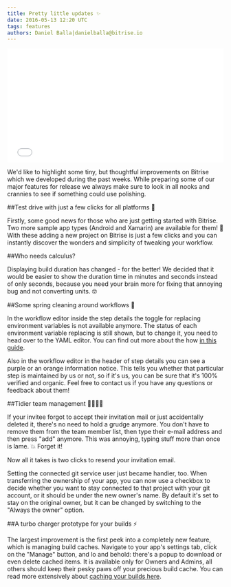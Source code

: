 ```yaml
---
title: Pretty little updates ✨
date: 2016-05-13 12:20 UTC
tags: features
authors: Daniel Balla|danielballa@bitrise.io
---
```


<iframe src="//giphy.com/embed/evRN1g9M8xXi0?hideSocial=true" width="100%" height="264" frameborder="0" class="giphy-embed" allowfullscreen=""></iframe>


We'd like to highlight some tiny, but thoughtful improvements on Bitrise which we developed during the past weeks. While preparing some of our major features for release we always make sure to look in all nooks and crannies to see if something could use polishing.

##Test drive with just a few clicks for all platforms 🚗

Firstly, some good news for those who are just getting started with Bitrise. Two more sample app types (Android and Xamarin) are available for them! 🎉 With these adding a new project on Bitrise is just a few clicks and you can instantly discover the wonders and simplicity of tweaking your workflow.

##Who needs calculus?

Displaying build duration has changed - for the better! We decided that it would be easier to show the duration time in minutes and seconds instead of only seconds, because you need your brain more for fixing that annoying bug and not converting units. 🤓

##Some spring cleaning around workflows 🌷

In the workflow editor inside the step details the toggle for replacing environment variables is not available anymore. The status of each environment variable replacing is still shown, but to change it, you need to head over to the YAML editor. You can find out more about the how [in this guide](http://devcenter.bitrise.io/docs/manage-your-bitrise-workflow#section-step-inputs).

Also in the workflow editor in the header of step details you can see a purple or an orange information notice. This tells you whether that particular step is maintained by us or not, so if it's us, you can be sure that it's 100% verified and organic. Feel free to contact us if you have any questions or feedback about them!

##Tidier team management 👨‍👩‍👧‍👦

If your invitee forgot to accept their invitation mail or just accidentally deleted it, there's no need to hold a grudge anymore. You don't have to remove them from the team member list, then type their e-mail address and then press "add" anymore. This was annoying, typing stuff more than once is lame. 💥 Forget it!

Now all it takes is two clicks to resend your invitation email.

Setting the connected git service user just became handier, too. When transferring the ownership of your app, you can now use a checkbox to decide whether you want to stay connected to that project with your git account, or it should be under the new owner's name. By default it's set to stay on the original owner, but it can be changed by switching to the "Always the owner" option.

##A turbo charger prototype for your builds ⚡️

The largest improvement is the first peek into a completely new feature, which is managing build caches. Navigate to your app's settings tab, click on the "Manage" button, and lo and behold: there's a popup to download or even delete cached items.
It is available only for Owners and Admins, all others should keep their pesky paws off your precious build cache.
You can read more extensively about [caching your builds here](http://devcenter.bitrise.io/v1.0/docs/using-the-build-cache).
